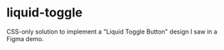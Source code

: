 # liquid-toggle

CSS-only solution to implement a "Liquid Toggle Button" design I saw in a Figma demo.
